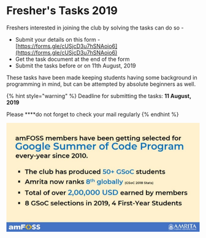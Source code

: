 # Fresher's Tasks 2019

Freshers interested in joining the club by solving the tasks can do so - 

* Submit your details on this form - [https://forms.gle/cUSjcD3u7hSNAoio6](https://forms.gle/cUSjcD3u7hSNAoio6)
* Get the task document at the end of the form
* Submit the tasks before or on 11th August, 2019

These tasks have been made keeping students having some background in programming in mind, but can be attempted by absolute beginners as well.

{% hint style="warning" %}
Deadline for submitting the tasks:   **11 August, 2019**

Please ****do not forget to check your mail regularly
{% endhint %}



![](../.gitbook/assets/image%20%288%29.png)

